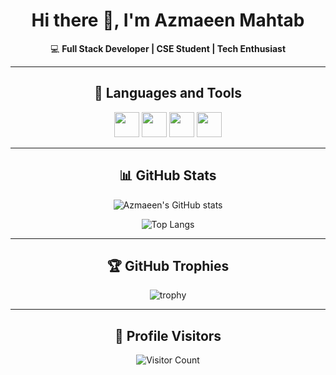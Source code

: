 <div align="center">

# Hi there 👋, I'm Azmaeen Mahtab  

💻 **Full Stack Developer | CSE Student | Tech Enthusiast**  

---

## 🚀 Languages and Tools
<p>
  <img src="https://cdn.jsdelivr.net/gh/devicons/devicon/icons/javascript/javascript-original.svg" width="40" height="40"/>
  <img src="https://cdn.jsdelivr.net/gh/devicons/devicon/icons/react/react-original.svg" width="40" height="40"/>
  <img src="https://cdn.jsdelivr.net/gh/devicons/devicon/icons/nodejs/nodejs-original.svg" width="40" height="40"/>
  <img src="https://cdn.jsdelivr.net/gh/devicons/devicon/icons/mongodb/mongodb-original.svg" width="40" height="40"/>
</p>

---

## 📊 GitHub Stats
![Azmaeen's GitHub stats](https://github-readme-stats.vercel.app/api?username=azmaeenmahtab&show_icons=true&theme=radical)

![Top Langs](https://github-readme-stats.vercel.app/api/top-langs/?username=azmaeenmahtab&layout=compact)

---

## 🏆 GitHub Trophies
![trophy](https://github-profile-trophy.vercel.app/?username=azmaeenmahtab)

---

## 👀 Profile Visitors
![Visitor Count](https://komarev.com/ghpvc/?username=azmaeenmahtab&color=blue)

</div>
